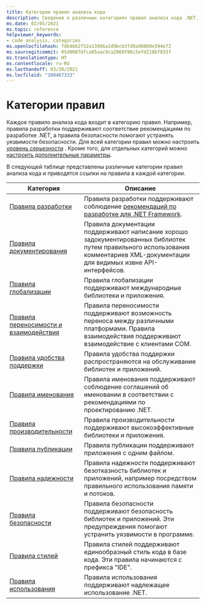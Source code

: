```yaml
---
title: Категории правил анализа кода
description: Сведения о различных категориях правил анализа кода .NET.
ms.date: 02/05/2021
ms.topic: reference
helpviewer_keywords:
- code analysis, categories
ms.openlocfilehash: fdb4662f52a13906a2d9bcb3fd9a90860e394e72
ms.sourcegitcommit: 05d0087dfca85aac9ca2960f86c5efd218bf833f
ms.translationtype: HT
ms.contentlocale: ru-RU
ms.lasthandoff: 03/30/2021
ms.locfileid: "100467333"
---
```

# <a name="rule-categories"></a>Категории правил

Каждое правило анализа кода входит в категорию правил. Например, правила разработки поддерживают соответствие рекомендациям по разработке .NET, а правила безопасности помогают устранять уязвимости безопасности. Для всей категории правил можно настроить [уровень серьезности](configuration-options.md#scope) . Кроме того, для отдельных категорий можно [настроить дополнительные параметры](code-quality-rule-options.md#category-of-rules).

В следующей таблице представлены различные категории правил анализа кода и приводятся ссылки на правила в каждой категории.

| Категория | Описание |
| - | - |
| [Правила разработки](quality-rules/design-warnings.md) | Правила разработки поддерживают соблюдение [рекомендаций по разработке для .NET Framework](../../standard/design-guidelines/index.md). |
| [Правила документирования](quality-rules/documentation-warnings.md) | Правила документации поддерживают написание хорошо задокументированных библиотек путем правильного использования комментариев XML-документации для видимых извне API-интерфейсов. |
| [Правила глобализации](quality-rules/globalization-warnings.md) | Правила глобализации поддерживают международные библиотеки и приложения. |
| [Правила переносимости и взаимодействия](quality-rules/interoperability-warnings.md) | Правила переносимости поддерживают возможность переноса между различными платформами. Правила взаимодействия поддерживают взаимодействие с клиентами COM. |
| [Правила удобства поддержки](quality-rules/maintainability-warnings.md) | Правила удобства поддержки распространяются на обслуживание библиотек и приложений. |
| [Правила именования](quality-rules/naming-warnings.md) | Правила именования поддерживают соблюдение соглашений об именовании в соответствии с рекомендациями по проектированию .NET. |
| [Правила производительности](quality-rules/performance-warnings.md) | Правила производительности поддерживают высокоэффективные библиотеки и приложения. |
| [Правила публикации](quality-rules/publish-warnings.md) | Правила публикации поддерживают приложения с одним файлом. |
| [Правила надежности](quality-rules/reliability-warnings.md) | Правила надежности поддерживают безотказность библиотек и приложений, например посредством правильного использования памяти и потоков. |
| [Правила безопасности](quality-rules/security-warnings.md) | Правила безопасности поддерживают безопасность библиотек и приложений. Эти предупреждения помогают устранить уязвимости в программе. |
| [Правила стилей](style-rules/index.md) | Правила стилей поддерживают единообразный стиль кода в базе кода. Эти правила начинаются с префикса "IDE". |
| [Правила использования](quality-rules/usage-warnings.md) | Правила использования поддерживают надлежащее использование .NET. |
